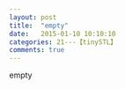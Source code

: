 ```yaml
---
layout: post
title:  "empty"
date:   2015-01-10 10:10:10
categories: 21---【tinySTL】
comments: true
---
```

empty
